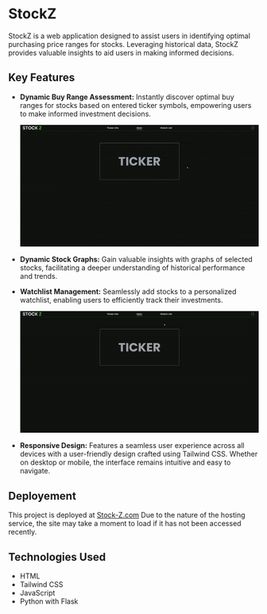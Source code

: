 # StockZ
StockZ is a web application designed to assist users in identifying optimal purchasing price ranges for stocks. Leveraging historical data, StockZ provides valuable insights to aid users in making informed decisions.

## Key Features

- **Dynamic Buy Range Assessment:** Instantly discover optimal buy ranges for stocks based on entered ticker symbols, empowering users to make informed investment decisions.

 
  ![til](./OtherMedia/TickerInfoGif.gif)
- **Dynamic Stock Graphs:** Gain valuable insights with graphs of selected stocks, facilitating a deeper understanding of historical performance and trends.
- **Watchlist Management:** Seamlessly add stocks to a personalized watchlist, enabling users to efficiently track their investments.

  ![til](./OtherMedia/WatchListGif.gif)
- **Responsive Design:** Features a seamless user experience across all devices with a user-friendly design crafted using Tailwind CSS. Whether on desktop or mobile, the interface remains intuitive and easy to navigate.

## Deployement
This project is deployed at [Stock-Z.com](https://stock-z.com/) Due to the nature of the hosting service, the site may take a moment to load if it has not been accessed recently.

## Technologies Used
- HTML
- Tailwind CSS
- JavaScript
- Python with Flask

